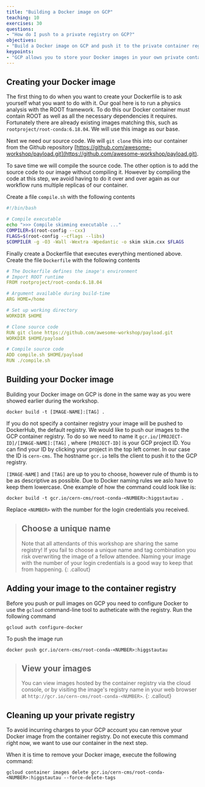 ```yaml
---
title: "Building a Docker image on GCP"
teaching: 10
exercises: 30
questions:
- "How do I push to a private registry on GCP?"
objectives:
- "Build a Docker image on GCP and push it to the private container registry GCR."
keypoints:
- "GCP allows you to store your Docker images in your own private container registry."
---
```


## Creating your Docker image

The first thing to do when you want to create your Dockerfile is to ask yourself what you want to do with it. Our goal here is to run a physics analysis with the ROOT framework. To do this our Docker container must contain ROOT as well as all the necessary dependencies it requires. Fortunately there are already existing images matching this, such as `rootproject/root-conda:6.18.04`. We will use this image as our base.

Next we need our source code. We will `git clone` this into our container from the Github repository [https://github.com/awesome-workshop/payload.git](https://github.com/awesome-workshop/payload.git).

To save time we will compile the source code. The other option is to add the source code to our image without compiling it. However by compiling the code at this step, we avoid having to do it over and over again as our workflow runs multiple replicas of our container.

Create a file `compile.sh` with the following contents

```bash
#!/bin/bash

# Compile executable
echo ">>> Compile skimming executable ..."
COMPILER=$(root-config --cxx)
FLAGS=$(root-config --cflags --libs)
$COMPILER -g -O3 -Wall -Wextra -Wpedantic -o skim skim.cxx $FLAGS
```

Finally create a Dockerfile that executes everything mentioned above. Create the file `Dockerfile` with the following contents

```yaml
# The Dockerfile defines the image's environment
# Import ROOT runtime
FROM rootproject/root-conda:6.18.04

# Argument available during build-time
ARG HOME=/home

# Set up working directory
WORKDIR $HOME

# Clone source code
RUN git clone https://github.com/awesome-workshop/payload.git
WORKDIR $HOME/payload

# Compile source code
ADD compile.sh $HOME/payload
RUN ./compile.sh
```

## Building your Docker image

Building your Docker image on GCP is done in the same way as you were showed earlier during the workshop.

```shell
docker build -t [IMAGE-NAME]:[TAG] .
```

If you do not specify a container registry your image will be pushed to DockerHub, the default registry. We would like to push our images to the GCP container registry. To do so we need to name it `gcr.io/[PROJECT-ID]/[IMAGE-NAME]:[TAG]`
, where `[PROJECT-ID]` is your GCP project ID. You can find your ID by clicking your project in the top left corner. In our case the ID is `cern-cms`.  The hostname `gcr.io` tells the client to push it to the GCP registry.

`[IMAGE-NAME]` and `[TAG]` are up to you to choose, however rule of thumb is to be as descriptive as possible. Due to Docker naming rules we aslo have to keep them lowercase. One example of how the command could look like is:

```shell
docker build -t gcr.io/cern-cms/root-conda-<NUMBER>:higgstautau .
```
Replace `<NUMBER>` with the number for the login credentials you received.

> ## Choose a unique name
>
>Note that all attendants of this workshop are sharing the same registry! If you fail to choose a 
>unique name and tag combination you risk overwriting the image of a fellow attendee. Naming your
>image with the number of your login credentials is a good way to keep that from happening.
{: .callout}

## Adding your image to the container registry

Before you push or pull images on GCP you need to configure Docker to use the `gcloud` command-line tool to autheticate with the registry. Run the following command

```shell
gcloud auth configure-docker
```

To push the image run

```shell
docker push gcr.io/cern-cms/root-conda-<NUMBER>:higgstautau
```

> ## View your images
>
> You can view images hosted by the container registry via the cloud console, or by visiting the image's registry name in your web browser at `http://gcr.io/cern-cms/root-conda-<NUMBER>`.
{: .callout}

## Cleaning up your private registry

To avoid incurring charges to your GCP account you can remove your Docker image from the container registry. Do not execute this command right now, we want to use our container in the next step.

When it is time to remove your Docker image, execute the following command:

```shell
gcloud container images delete gcr.io/cern-cms/root-conda-<NUMBER>:higgstautau --force-delete-tags
```
